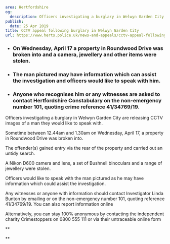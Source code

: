 ```yaml
area: Hertfordshire
og:
  description: Officers investigating a burglary in Welwyn Garden City are releasing CCTV images of a man they would like to speak with.
publish:
  date: 25 Apr 2019
title: CCTV appeal following burglary in Welwyn Garden City
url: https://www.herts.police.uk/news-and-appeals/cctv-appeal-following-burglary-in-welwyn-garden-city-0124b
```

* ### On Wednesday, April 17 a property in Roundwood Drive was broken into and a camera, jewellery and other items were stolen.

 * ### The man pictured may have information which can assist the investigation and officers would like to speak with him.

 * ### Anyone who recognises him or any witnesses are asked to contact Hertfordshire Constabulary on the non-emergency number 101, quoting crime reference 41/34769/19.

Officers investigating a burglary in Welwyn Garden City are releasing CCTV images of a man they would like to speak with.

Sometime between 12.44am and 1.30am on Wednesday, April 17, a property in Roundwood Drive was broken into.

The offender(s) gained entry via the rear of the property and carried out an untidy search.

A Nikon D600 camera and lens, a set of Bushnell binoculars and a range of jewellery were stolen.

Officers would like to speak with the man pictured as he may have information which could assist the investigation.

Any witnesses or anyone with information should contact Investigator Linda Bunton by emailing or on the non-emergency number 101, quoting reference 41/34769/19. You can also report information online

Alternatively, you can stay 100% anonymous by contacting the independent charity Crimestoppers on 0800 555 111 or via their untraceable online form

**

**
